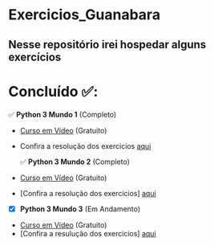 # Exercicios_Guanabara

## Nesse repositório irei hospedar alguns exercícios

# Concluído ✅:

  ✅ **Python 3 Mundo 1** (Completo)
- [Curso em Vídeo](https://www.cursoemvideo.com/) (Gratuito)
- Confira a resolução dos exercicios [aqui](https://github.com/Victor-Hck/Exercicios_Guanabara/tree/main/exercicios_mundo_1)

  ✅ **Python 3 Mundo 2** (Completo)
- [Curso em Vídeo](https://www.cursoemvideo.com/) (Gratuito)
- [Confira a resolução dos exercicios] [aqui](https://github.com/Victor-Hck/Exercicios_Guanabara/tree/main/exercicios_mundo_2)

- [x] **Python 3 Mundo 3** (Em Andamento)
- [Curso em Vídeo](https://www.cursoemvideo.com/) (Gratuito)
- [Confira a resulução dos exercicios] [aqui](https://github.com/Victor-Hck/Exercicios_Guanabara/tree/main/exercicios_mundo_3)
